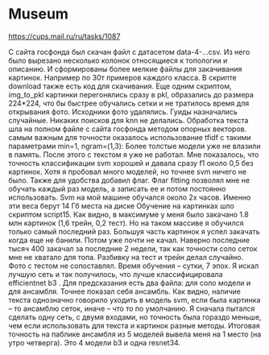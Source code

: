 # Museum
https://cups.mail.ru/ru/tasks/1087

С сайта госфонда был скачан файл с датасетом data-4-...csv.
Из него было вырезано несколько колонок относящиеся к топологии и описанию.
И сформированы более мелкие файлы для закачивания картинок. Например по 30т примеров каждого класса.
В скрипте download  также есть код для скачивания. 
Еще одним скриптом, img_to_pkl картинки перегонялись сразу в pkl, образались до размера 224*224, что бы быстрее обучались сетки и не тратилось время для открывания фото. Исходники фото удалялись. Гуиды назначались случайные. Никаких поисков для knn не делались.
Обработка текста шла на полном файле с сайта госфонда методом опорных векторов.
самым важным для точности оказалось использование tfidf с такими параметрами min=1, ngram=(1,3):
Более толстые модели уже не влазили в память.
После этого с  текстом я уже не работал. Мне показалось, что точность классификации svm хорошей и давала сразу f1 около 0,5 без картинок. Хотя я пробовал много моделей, но точнее svm ничего не было.
 Также для удобства добавил флаг.
Флаг fitting позволял мне не обучать каждый раз модель, а записать ее и потом постоянно использовать. Svm на мой машине обучался около 2х часов. Именно эти веса берут 14 Гб места на диске
Обучение на картинках шло скриптом script15.
Как видно, в максимуме у меня было закачано 1.8 млн картинок (1,6 трейн, 0,2 тест). Но на таком массиве я обучился только самый последний раз.  Большуя часть картинок я успел закачать когда еще не банили. Потом уже почти не качал. Наверно последние тысяч 400  закачал за последние 2 недели, так как точности соло сеток мне не хватало для топа. Разбивку на тест и трейн делал случайно. Фото с тестом не сопоставлял.  Время обучения – сутки, 7 эпох.
Я искал лучшую сеть и так получилось, что лучше классифицировала efficientnet b3 .
Для предсказания есть два файла: для соло модели и для ансамбля. Точнее показал себя ансамбль.
Как видно, наличие текста однозначно говорило уходить в модель svm, если была картинка – то ансамблю сеток, иначе – что то по умолчанию. Я сначала пытался сделать одну сеть, с двумя входами, но точность была гораздо меньше, чем если использовать для текста и картинок разные методы.
Итоговая точность на паблике ансамбля из 5 моделей вывела меня на 1 место (на утро четверга). Это 4 модели b3  и одна resnet34. 
